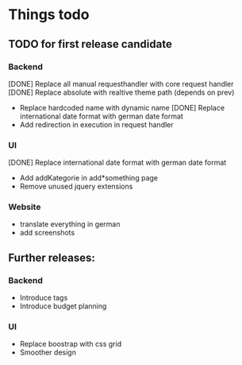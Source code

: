 # Things todo

## TODO for first release candidate

### Backend

[DONE] Replace all manual requesthandler with core request handler
[DONE] Replace absolute with realtive theme path (depends on prev)
* Replace hardcoded name with dynamic name
[DONE] Replace international date format with german date format
* Add redirection in execution in request handler

### UI

[DONE] Replace international date format with german date format
* Add addKategorie in add*something page
* Remove unused jquery extensions

### Website

* translate everything in german
* add screenshots

## Further releases:

### Backend

* Introduce tags
* Introduce budget planning


### UI

* Replace boostrap with css grid
* Smoother design